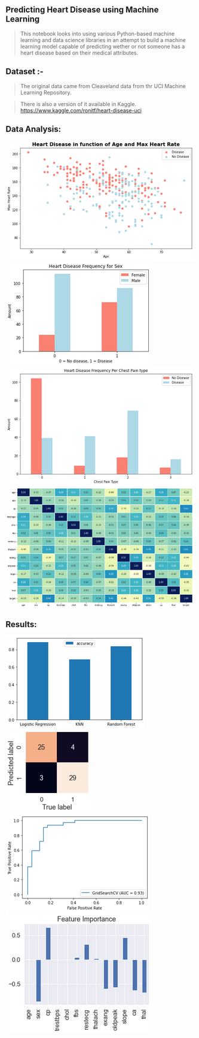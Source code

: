## Predicting Heart Disease using Machine Learning
> This notebook looks into using various Python-based machine learning and data science libraries in an attempt to build a machine learning model capable of predicting wether or not someone has a heart disease based on their medical attributes.

## Dataset :-
> The original data came from Cleaveland data from thr UCI Machine Learning Repository.

>There is also a version of it available in Kaggle. https://www.kaggle.com/ronitf/heart-disease-uci

## Data Analysis:
![Heart Disease in Function of Age & Max Heart Rate](https://github.com/benihime91/heart-disease-prediction/blob/master/ims/func.png)
![Heart Disease and Gender](https://github.com/benihime91/heart-disease-prediction/blob/master/ims/gender.png)
![Heart Disease and Gender](https://github.com/benihime91/heart-disease-prediction/blob/master/ims/heart_disease_vs_chest_pain.png)
![Feature Correlation Matrix](https://github.com/benihime91/heart-disease-prediction/blob/master/ims/feature_correlation.png)

## Results:
![Model Results](https://github.com/benihime91/heart-disease-prediction/blob/master/ims/res.png) 
![Convidence Matrix](https://github.com/benihime91/heart-disease-prediction/blob/master/ims/confidence_matrix.png)
![AUC Curve](https://github.com/benihime91/heart-disease-prediction/blob/master/ims/gs_auc.png)
![Feature Importance](https://github.com/benihime91/heart-disease-prediction/blob/master/ims/feature_imp.png)
